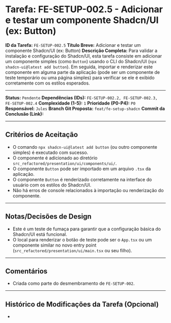 # Tarefa: FE-SETUP-002.5 - Adicionar e testar um componente Shadcn/UI (ex: Button)

**ID da Tarefa:** `FE-SETUP-002.5`
**Título Breve:** Adicionar e testar um componente Shadcn/UI (ex: Button)
**Descrição Completa:**
Para validar a instalação e configuração do Shadcn/UI, esta tarefa consiste em adicionar um componente simples (como `Button`) usando o CLI do Shadcn/UI (`npx shadcn-ui@latest add button`). Em seguida, importar e renderizar este componente em alguma parte da aplicação (pode ser um componente de teste temporário ou uma página simples) para verificar se ele é exibido corretamente com os estilos esperados.

---

**Status:** `Pendente`
**Dependências (IDs):** `FE-SETUP-002.2, FE-SETUP-002.3, FE-SETUP-002.4`
**Complexidade (1-5):** `1`
**Prioridade (P0-P4):** `P0`
**Responsável:** `Jules`
**Branch Git Proposta:** `feat/fe-setup-shadcn`
**Commit da Conclusão (Link):**

---

## Critérios de Aceitação
- O comando `npx shadcn-ui@latest add button` (ou outro componente simples) é executado com sucesso.
- O componente é adicionado ao diretório `src_refactored/presentation/ui/components/ui/`.
- O componente `Button` pode ser importado em um arquivo `.tsx` da aplicação.
- O componente `Button` é renderizado corretamente na interface do usuário com os estilos do Shadcn/UI.
- Não há erros de console relacionados à importação ou renderização do componente.

---

## Notas/Decisões de Design
- Este é um teste de fumaça para garantir que a configuração básica do Shadcn/UI está funcional.
- O local para renderizar o botão de teste pode ser o `App.tsx` ou um componente similar no novo entry point (`src_refactored/presentation/ui/main.tsx` ou seu filho).

---

## Comentários
- Criada como parte do desmembramento de `FE-SETUP-002`.

---

## Histórico de Modificações da Tarefa (Opcional)
-
